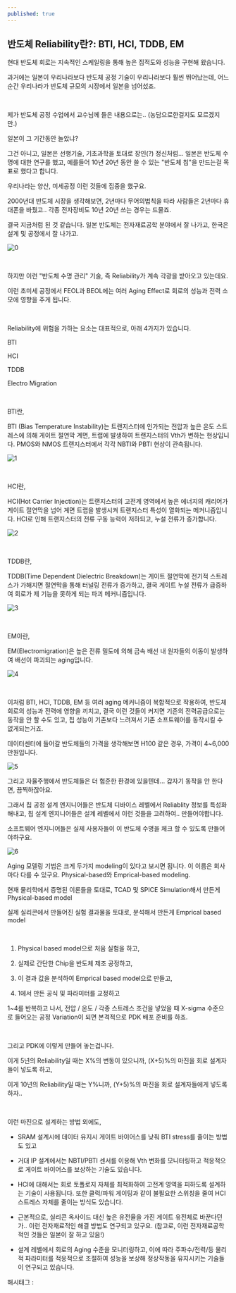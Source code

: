 ```yaml
---
published: true
---
```

## 반도체 Reliability란?: BTI, HCI, TDDB, EM

현대 반도체 회로는 지속적인 스케일링을 통해 높은 집적도와 성능을 구현해 왔습니다.

과거에는 일본이 우리나라보다 반도체 공정 기술이 우리나라보다 훨씬 뛰어났는데, 어느순간 우리나라가 반도체 규모의 시장에서 일본을 넘어섰죠.

​

제가 반도체 공정 수업에서 교수님께 들은 내용으로는.. (농담으로한걸지도 모르겠지만.)

일본이 그 기간동안 놀았냐?

그건 아니고, 일본은 선행기술, 기초과학을 토대로 장인(?) 정신처럼... 일본은 반도체 수명에 대한 연구를 했고, 예를들어 10년 20년 동안 쓸 수 있는 "반도체 칩"을 만드는걸 목표로 했다고 합니다.

우리나라는 양산, 미세공정 이런 것들에 집중을 했구요.

2000년대 반도체 시장을 생각해보면, 2년마다 무어의법칙을 따라 사람들은 2년마다 휴대폰을 바꿨고.. 각종 전자장비도 10년 20년 쓰는 경우는 드물죠.

결국 지금처럼 된 것 같습니다. 일본 반도체는 전자재료공학 분야에서 잘 나가고, 한국은 설계 및 공정에서 잘 나가고.

![0](/assets/img/223392386850/0.png)

​

하지만 이런 "반도체 수명 관리" 기술, 즉 Reliability가 계속 각광을 받아오고 있는데요.

이런 초미세 공정에서 FEOL과 BEOL에는 여러 Aging Effect로 회로의 성능과 전력 소모에 영향을 주게 됩니다.

​

Reliability에 위험을 가하는 요소는 대표적으로, 아래 4가지가 있습니다.

BTI

HCI

TDDB

Electro Migration

​

BTI란,

BTI (Bias Temperature Instability)는 트랜지스터에 인가되는 전압과 높은 온도 스트레스에 의해 게이트 절연막 계면, 트랩에 발생하여 트랜지스터의 Vth가 변하는 현상입니다. PMOS와 NMOS 트랜지스터에서 각각 NBTI와 PBTI 현상이 관측됩니다.

![1](/assets/img/223392386850/1.png)

​

HCI란,

HCI(Hot Carrier Injection)는 트랜지스터의 고전계 영역에서 높은 에너지의 캐리어가 게이트 절연막을 넘어 계면 트랩을 발생시켜 트랜지스터 특성이 열화되는 메커니즘입니다. HCI로 인해 트랜지스터의 전류 구동 능력이 저하되고, 누설 전류가 증가합니다.

![2](/assets/img/223392386850/2.png)

​

TDDB란,

TDDB(Time Dependent Dielectric Breakdown)는 게이트 절연막에 전기적 스트레스가 가해지면 절연막을 통해 터널링 전류가 증가하고, 결국 게이트 누설 전류가 급증하여 회로가 제 기능을 못하게 되는 파괴 메커니즘입니다.

![3](/assets/img/223392386850/3.png)

​

EM이란,

EM(Electromigration)은 높은 전류 밀도에 의해 금속 배선 내 원자들의 이동이 발생하여 배선이 파괴되는 aging입니다.

![4](/assets/img/223392386850/4.png)

​

이처럼 BTI, HCI, TDDB, EM 등 여러 aging 메커니즘이 복합적으로 작용하여, 반도체 회로의 성능과 전력에 영향을 끼치고, 결국 이런 것들이 커지면 기존의 전력공급으로는 동작을 안 할 수도 있고, 칩 성능이 기존보다 느려져서 기존 소프트웨어를 동작시킬 수 없게되는거죠.

데이터센터에 들어갈 반도체들의 가격을 생각해보면 H100 같은 경우, 가격이 4~6,000만원입니다.

![5](/assets/img/223392386850/5.png)

그리고 자율주행에서 반도체들은 더 험준한 환경에 있을텐데... 갑자기 동작을 안 한다면, 끔찍하잖아요.

그래서 칩 공정 설계 엔지니어들은 반도체 디바이스 레벨에서 Reliablity 정보를 특성화해내고, 칩 설계 엔지니어들은 설계 레벨에서 이런 것들을 고려하여.. 만들어야합니다.

소프트웨어 엔지니어들은 실제 사용자들이 이 반도체 수명을 체크 할 수 있도록 만들어야하구요.

![6](/assets/img/223392386850/6.png)

Aging 모델링 기법은 크게 두가지 modeling이 있다고 보시면 됩니다. 이 이름은 회사마다 다를 수 있구요. Physical-based와 Emprical-based modeling.

현재 물리학에서 증명된 이론들을 토대로, TCAD 및 SPICE Simulation해서 만든게 Physical-based model

실제 실리콘에서 만들어진 실험 결과물을 토대로, 분석해서 만든게 Emprical based model

​

1. Physical based model으로 처음 실험을 하고,

2. 실제로 간단한 Chip을 반도체 제조 공정하고,

3. 이 결과 값을 분석하여 Emprical based model으로 만들고,

4. 1에서 만든 공식 및 파라미터를 교정하고

1~4를 반복하고 나서, 전압 / 온도 / 각종 스트레스 조건을 넣었을 때 X-sigma 수준으로 들어오는 공정 Variation이 되면 본격적으로 PDK 배포 준비를 하죠.

​

그리고 PDK에 이렇게 만들어 놓는겁니다.

이게 5년의 Reliability일 때는 X%의 변동이 있으니까, (X+5)%의 마진을 회로 설계자들이 넣도록 하고,

이게 10년의 Reliability일 때는 Y%니까, (Y+5)%의 마진을 회로 설계자들에게 넣도록 하자..

​

이런 마진으로 설계하는 방법 외에도,

- SRAM 설계시에 데이터 유지시 게이트 바이어스를 낮춰 BTI stress를 줄이는 방법도 있고

- 거대 IP 설계에서는 NBTI/PBTI 센서를 이용해 Vth 변화를 모니터링하고 적응적으로 게이트 바이어스를 보상하는 기술도 있습니다.

- HCI에 대해서는 회로 토폴로지 자체를 최적화하여 고전계 영역을 피하도록 설계하는 기술이 사용됩니다. 또한 클럭/파워 게이팅과 같이 불필요한 스위칭을 줄여 HCI 스트레스 자체를 줄이는 방식도 있습니다.

- 근본적으로, 실리콘 옥사이드 대신 높은 유전율을 가진 게이트 유전체로 바꾼다던가.. 이런 전자재료적인 해결 방법도 연구되고 있구요. (참고로, 이런 전자재료공학적인 것들은 일본이 잘 하고 있음!)

- 설계 레벨에서 회로의 Aging 수준을 모니터링하고, 이에 따라 주파수/전력/등 물리적 파라미터를 적응적으로 조절하여 성능을 보상해 정상작동을 유지시키는 기술들이 연구되고 있습니다.

 해시태그 : 